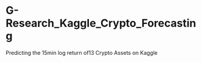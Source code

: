 # G-Research_Kaggle_Crypto_Forecasting
Predicting the 15min log return of13 Crypto Assets on Kaggle 
